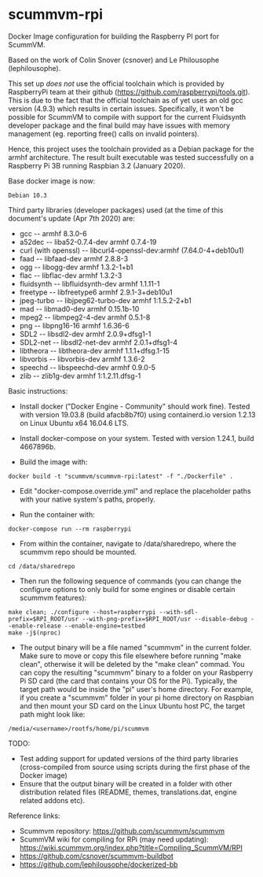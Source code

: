 # scummvm-rpi
Docker Image configuration for building the Raspberry PI port for ScummVM.

Based on the work of Colin Snover (csnover) and Le Philousophe (lephilousophe).

This set up *does not* use the official toolchain which is provided by RaspberryPi team at their github (https://github.com/raspberrypi/tools.git). This is due to the fact that the official toolchain as of yet uses an old gcc version (4.9.3) which results in certain issues. Specifically, it won't be possible for ScummVM to compile with support for the current Fluidsynth developer package and the final build may have issues with memory management (eg. reporting free() calls on invalid pointers).

Hence, this project uses the toolchain provided as a Debian package for the armhf architecture. The result built executable was tested successfully on a Raspberry Pi 3B running Raspbian 3.2 (January 2020).

Base docker image is now: 
```
Debian 10.3
```

Third party libraries (developer packages) used (at the time of this document's update (Apr 7th 2020) are:
- gcc                    -- armhf 8.3.0-6
- a52dec                 -- liba52-0.7.4-dev armhf 0.7.4-19
- curl (with openssl)    -- libcurl4-openssl-dev:armhf (7.64.0-4+deb10u1)
- faad                   -- libfaad-dev armhf 2.8.8-3 
- ogg                    -- libogg-dev armhf 1.3.2-1+b1
- flac                   -- libflac-dev armhf 1.3.2-3
- fluidsynth             -- libfluidsynth-dev armhf 1.1.11-1
- freetype               -- libfreetype6 armhf 2.9.1-3+deb10u1
- jpeg-turbo             -- libjpeg62-turbo-dev armhf 1:1.5.2-2+b1
- mad                    -- libmad0-dev armhf 0.15.1b-10
- mpeg2                  -- libmpeg2-4-dev armhf 0.5.1-8
- png                    -- libpng16-16 armhf 1.6.36-6 
- SDL2                   -- libsdl2-dev armhf 2.0.9+dfsg1-1 
- SDL2-net               -- libsdl2-net-dev armhf 2.0.1+dfsg1-4
- libtheora              -- libtheora-dev armhf 1.1.1+dfsg.1-15
- libvorbis              -- libvorbis-dev armhf 1.3.6-2
- speechd                -- libspeechd-dev armhf 0.9.0-5
- zlib                   -- zlib1g-dev armhf 1:1.2.11.dfsg-1

Basic instructions:
- Install docker ("Docker Engine - Community" should work fine). Tested with version 19.03.8 (build afacb8b7f0) using containerd.io version 1.2.13 on Linux Ubuntu x64 16.04.6 LTS.
- Install docker-compose on your system. Tested with version 1.24.1, build 4667896b.

- Build the image with:
```
docker build -t "scummvm/scummvm-rpi:latest" -f "./Dockerfile" .
```

- Edit "docker-compose.override.yml" and replace the placeholder paths with your native system's paths, properly.

- Run the container with:
```
docker-compose run --rm raspberrypi
```

- From within the container, navigate to /data/sharedrepo, where the scummvm repo should be mounted.
```
cd /data/sharedrepo
```
- Then run the following sequence of commands (you can change the configure options to only build for some engines or disable certain scummvm features):
```
make clean; ./configure --host=raspberrypi --with-sdl-prefix=$RPI_ROOT/usr --with-png-prefix=$RPI_ROOT/usr --disable-debug --enable-release --enable-engine=testbed
make -j$(nproc)
```

- The output binary will be a file named "scummvm" in the current folder. Make sure to move or copy this file elsewhere before running "make clean", otherwise it will be deleted by the "make clean" commad. You can copy the resulting "scummvm" binary to a folder on your Rasbperry Pi SD card (the card that contains your OS for the Pi). Typically, the target path would be inside the "pi" user's home directory. For example, if you create a "scummvm" folder in your pi home directory on Raspbian and then mount your SD card on the Linux Ubuntu host PC, the target path might look like:
```
/media/<username>/rootfs/home/pi/scummvm
```

TODO:
- Test adding support for updated versions of the third party libraries (cross-compiled from source using scripts during the first phase of the Docker image)
- Ensure that the output binary will be created in a folder with other distribution related files (README, themes, translations.dat, engine related addons etc).

Reference links:
- Scummvm repository: https://github.com/scummvm/scummvm
- ScummVM wiki for compiling for RPi (may need updating): https://wiki.scummvm.org/index.php?title=Compiling_ScummVM/RPI
- https://github.com/csnover/scummvm-buildbot
- https://github.com/lephilousophe/dockerized-bb
